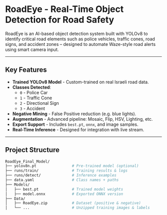 # RoadEye - Real-Time Object Detection for Road Safety

RoadEye is an AI-based object detection system built with YOLOv8 to identify critical road elements such as police vehicles, traffic cones, road signs, and accident zones – designed to automate Waze-style road alerts using smart camera input.

---

## Key Features

- **Trained YOLOv8 Model** - Custom-trained on real Israeli road data.
- **Classes Detected**:
  - `0` - Police Car  
  - `1` - Traffic Cone  
  - `2` - Directional Sign  
  - `3` - Accident  
- **Negative Mining** - False Positive reduction (e.g. blue lights).
- **Augmentation** - Advanced pipeline: Mosaic, Flip, HSV, Lighting, etc.
- **Export Support** - Includes `best.pt`, `onnx`, and image samples.
- **Real-Time Inference** - Designed for integration with live stream.

---

## Project Structure

```bash
RoadEye_Final_Model/
├── yolov8n.pt                # Pre-trained model (optional)
├── runs/train/               # Training results & logs
├── runs/detect/              # Inference examples
├── data.yaml                 # Class names + paths
├── Models/
│   ├── best.pt               # Trained model weights
│   ├── model.onnx            # Exported ONNX version
├── Data/
│   ├── RoadEye.zip           # Dataset (positive & negative)
│   └── ...                   # Unzipped training images & labels
